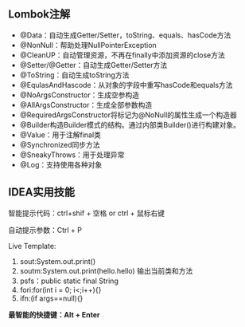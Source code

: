 ## Lombok注解

- @Data：自动生成Getter/Setter，toString、equals、hasCode方法
- @NonNull：帮助处理NullPointerException
- @CleanUP：自动管理资源，不再在finally中添加资源的close方法
- @Setter/@Getter：自动生成Getter/Setter方法
- @ToString：自动生成toString方法
- @EqulasAndHascode：从对象的字段中重写hasCode和equals方法
- @NoArgsConstructor：生成空参构造
- @AllArgsConstructor：生成全部参数构造
- @RequiredArgsConstructor将标记为@NoNull的属性生成一个构造器
- @Builder构造Builder模式的结构。通过内部类Builder()进行构建对象。
- @Value：用于注解final类
- @Synchronized同步方法
- @SneakyThrows：用于处理异常
- @Log：支持使用各种对象

## IDEA实用技能

智能提示代码：ctrl+shif + 空格  or  ctrl + 鼠标右键

自动提示参数：Ctrl + P

Live Template:

1. sout:System.out.print()
2. soutm:System.out.print(hello.hello)  输出当前类和方法
3. psfs：public static final String
4. fori:for(int i = 0; i<;i++){}
5. ifn:(if args==null){}

**最智能的快捷键：Alt + Enter**

